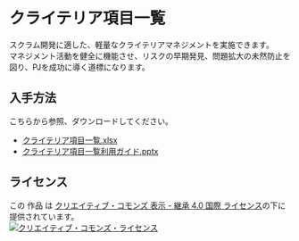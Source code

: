 # クライテリア項目一覧
スクラム開発に適した、軽量なクライテリアマネジメントを実施できます。  
マネジメント活動を健全に機能させ、リスクの早期発見、問題拡大の未然防止を図り、PJを成功に導く道標になります。

## 入手方法

こちらから参照、ダウンロードしてください。  
* [クライテリア項目一覧.xlsx](./docs/クライテリア項目一覧.xlsx?raw=true)
* [クライテリア項目一覧利用ガイド.pptx](./docs/クライテリア項目一覧利用ガイド.pptx?raw=true)

## ライセンス

この 作品 は <a rel="license" href="http://creativecommons.org/licenses/by-sa/4.0/">クリエイティブ・コモンズ 表示 - 継承 4.0 国際 ライセンス</a>の下に提供されています。
<br />
<a rel="license" href="http://creativecommons.org/licenses/by-sa/4.0/">
  <img alt="クリエイティブ・コモンズ・ライセンス" style="border-width:0" src="https://i.creativecommons.org/l/by-sa/4.0/88x31.png" />
</a>
